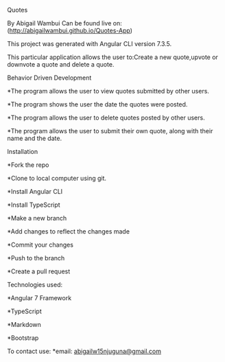 Quotes

By Abigail Wambui
Can be found live on:(http://abigailwambui.github.io/Quotes-App)

This project was generated with Angular CLI version 7.3.5.

This particular application allows the user to:Create a new quote,upvote or downvote a quote and delete a quote.

Behavior Driven Development

*The program allows the user to view quotes submitted by other users.

*The program shows the user the date the quotes were posted.

*The program allows the user to delete quotes posted by other users.

*The program allows the user to submit their own quote, along with their name and the date.



Installation

*Fork the repo

*Clone to local computer using git.

*Install Angular CLI

*Install TypeScript

*Make a new branch

*Add changes to reflect the changes made

*Commit your changes

*Push to the branch

*Create a pull request

Technologies used:

*Angular 7 Framework

*TypeScript

*Markdown

*Bootstrap

To contact use:
*email: abigailw15njuguna@gmail.com
